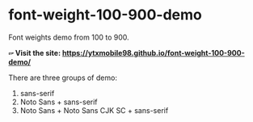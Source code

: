 # font-weight-100-900-demo

Font weights demo from 100 to 900.

**🖙 Visit the site: <https://ytxmobile98.github.io/font-weight-100-900-demo/>**

There are three groups of demo:

1. sans-serif
2. Noto Sans + sans-serif
3. Noto Sans + Noto Sans CJK SC + sans-serif
